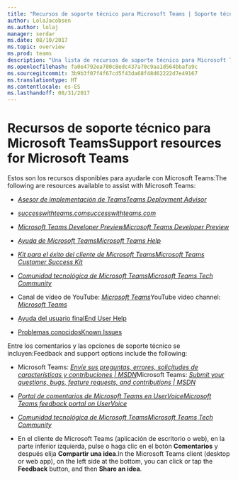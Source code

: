 ```yaml
---
title: "Recursos de soporte técnico para Microsoft Teams | Soporte técnico de Microsoft"
author: LolaJacobsen
ms.author: lolaj
manager: serdar
ms.date: 08/10/2017
ms.topic: overview
ms.prod: teams
description: "Una lista de recursos de soporte técnico para Microsoft Teams que le ayudarán a usarlo de manera más eficiente y efectiva."
ms.openlocfilehash: fa0e4792ea780c8edc437a70c9aa1d564bbafa9c
ms.sourcegitcommit: 3b9b3f07f4f67cd5f43da68f48d62222d7e49167
ms.translationtype: HT
ms.contentlocale: es-ES
ms.lasthandoff: 08/31/2017
---
```

<a name="support-resources-for-microsoft-teams"></a><span data-ttu-id="18bd1-103">Recursos de soporte técnico para Microsoft Teams</span><span class="sxs-lookup"><span data-stu-id="18bd1-103">Support resources for Microsoft Teams</span></span>
=====================================

<span data-ttu-id="18bd1-104">Estos son los recursos disponibles para ayudarle con Microsoft Teams:</span><span class="sxs-lookup"><span data-stu-id="18bd1-104">The following are resources available to assist with Microsoft Teams:</span></span>

-   [<span data-ttu-id="18bd1-105">*Asesor de implementación de Teams*</span><span class="sxs-lookup"><span data-stu-id="18bd1-105">*Teams Deployment Advisor*</span></span>](https://go.microsoft.com/fwlink/?linkid=843465)

-   [<span data-ttu-id="18bd1-106">*successwithteams.com*</span><span class="sxs-lookup"><span data-stu-id="18bd1-106">*successwithteams.com*</span></span>](https://go.microsoft.com/fwlink/?linkid=854396)

-   [<span data-ttu-id="18bd1-107">*Microsoft Teams Developer Preview*</span><span class="sxs-lookup"><span data-stu-id="18bd1-107">*Microsoft Teams Developer Preview*</span></span>](https://go.microsoft.com/fwlink/?linkid=854397)

-   [<span data-ttu-id="18bd1-108">*Ayuda de Microsoft Teams*</span><span class="sxs-lookup"><span data-stu-id="18bd1-108">*Microsoft Teams Help*</span></span>](https://support.office.com/en-us/Teams)

-   [<span data-ttu-id="18bd1-109">*Kit para el éxito del cliente de Microsoft Teams*</span><span class="sxs-lookup"><span data-stu-id="18bd1-109">*Microsoft Teams Customer Success Kit*</span></span>](https://go.microsoft.com/fwlink/?linkid=846006)

-   [<span data-ttu-id="18bd1-110">*Comunidad tecnológica de Microsoft Teams*</span><span class="sxs-lookup"><span data-stu-id="18bd1-110">*Microsoft Teams Tech Community*</span></span>](https://go.microsoft.com/fwlink/p/?linkid=832751)

-   <span data-ttu-id="18bd1-111">Canal de vídeo de YouTube: [*Microsoft Teams*](https://go.microsoft.com/fwlink/?linkid=854398)</span><span class="sxs-lookup"><span data-stu-id="18bd1-111">YouTube video channel: [*Microsoft Teams*](https://go.microsoft.com/fwlink/?linkid=854398)</span></span>

-   [<span data-ttu-id="18bd1-112">Ayuda del usuario final</span><span class="sxs-lookup"><span data-stu-id="18bd1-112">End User Help</span></span>](https://support.office.com/en-us/teams)

-   [<span data-ttu-id="18bd1-113">Problemas conocidos</span><span class="sxs-lookup"><span data-stu-id="18bd1-113">Known Issues</span></span>](https://support.office.com/en-US/article/Known-issues-for-Microsoft-Teams-04b35d1b-bdca-420a-991b-878da5157650)

<span data-ttu-id="18bd1-114">Entre los comentarios y las opciones de soporte técnico se incluyen:</span><span class="sxs-lookup"><span data-stu-id="18bd1-114">Feedback and support options include the following:</span></span>

-   <span data-ttu-id="18bd1-115">Microsoft Teams: [*Envíe sus preguntas, errores, solicitudes de características y contribuciones | MSDN*](https://go.microsoft.com/fwlink/?linkid=854399)</span><span class="sxs-lookup"><span data-stu-id="18bd1-115">Microsoft Teams: [*Submit your questions, bugs, feature requests, and contributions | MSDN*](https://go.microsoft.com/fwlink/?linkid=854399)</span></span>

-   [<span data-ttu-id="18bd1-116">*Portal de comentarios de Microsoft Teams en UserVoice*</span><span class="sxs-lookup"><span data-stu-id="18bd1-116">*Microsoft Teams feedback portal on UserVoice*</span></span>](https://go.microsoft.com/fwlink/?linkid=854400)

-   [<span data-ttu-id="18bd1-117">*Comunidad tecnológica de Microsoft Teams*</span><span class="sxs-lookup"><span data-stu-id="18bd1-117">*Microsoft Teams Tech Community*</span></span>](https://go.microsoft.com/fwlink/p/?linkid=832751)

-   <span data-ttu-id="18bd1-118">En el cliente de Microsoft Teams (aplicación de escritorio o web), en la parte inferior izquierda, pulse o haga clic en el botón **Comentarios** y después elija **Compartir una idea**.</span><span class="sxs-lookup"><span data-stu-id="18bd1-118">In the Microsoft Teams client (desktop or web app), on the left side at the bottom, you can click or tap the **Feedback** button, and then **Share an idea**.</span></span>
